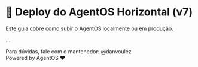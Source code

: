 # 🚀 Deploy do AgentOS Horizontal (v7)

Este guia cobre como subir o AgentOS localmente ou em produção.

...

Para dúvidas, fale com o mantenedor: @danvoulez  
Powered by AgentOS ♥